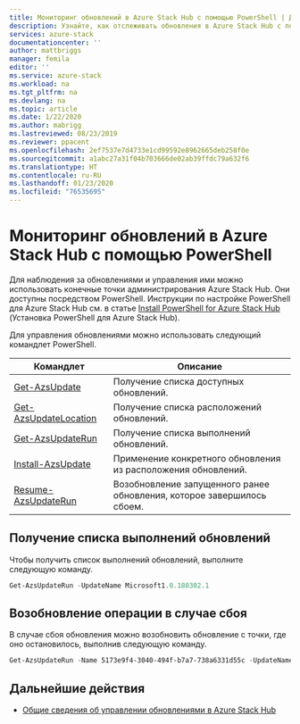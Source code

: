 ```yaml
---
title: Мониторинг обновлений в Azure Stack Hub с помощью PowerShell | Документация Майкрософт
description: Узнайте, как отслеживать обновления в Azure Stack Hub с помощью PowerShell.
services: azure-stack
documentationcenter: ''
author: mattbriggs
manager: femila
editor: ''
ms.service: azure-stack
ms.workload: na
ms.tgt_pltfrm: na
ms.devlang: na
ms.topic: article
ms.date: 1/22/2020
ms.author: mabrigg
ms.lastreviewed: 08/23/2019
ms.reviewer: ppacent
ms.openlocfilehash: 2ef7537e7d4733e1cd99592e8962665deb258f0e
ms.sourcegitcommit: a1abc27a31f04b703666de02ab39ffdc79a632f6
ms.translationtype: HT
ms.contentlocale: ru-RU
ms.lasthandoff: 01/23/2020
ms.locfileid: "76535695"
---
```

# <a name="monitor-updates-in-azure-stack-hub-using-powershell"></a>Мониторинг обновлений в Azure Stack Hub с помощью PowerShell

Для наблюдения за обновлениями и управления ими можно использовать конечные точки администрирования Azure Stack Hub. Они доступны посредством PowerShell. Инструкции по настройке PowerShell для Azure Stack Hub см. в статье [Install PowerShell for Azure Stack Hub](azure-stack-powershell-install.md) (Установка PowerShell для Azure Stack Hub).

Для управления обновлениями можно использовать следующий командлет PowerShell.

| Командлет | Описание |
|------------------------------------------------------|-------------|
| [Get-AzsUpdate](https://docs.microsoft.com/powershell/module/azs.update.admin/Get-AzsUpdate?view=azurestackps-1.8.0) | Получение списка доступных обновлений. |
| [Get-AzsUpdateLocation](https://docs.microsoft.com/powershell/module/azs.update.admin/Get-AzsUpdateLocation?view=azurestackps-1.8.0)| Получение списка расположений обновлений. |
| [Get-AzsUpdateRun](https://docs.microsoft.com/powershell/module/azs.update.admin/Get-AzsUpdateRun?view=azurestackps-1.8.0) | Получение списка выполнений обновлений.  |
| [Install-AzsUpdate](https://docs.microsoft.com/powershell/module/azs.update.admin/Install-AzsUpdate?view=azurestackps-1.8.0) | Применение конкретного обновления из расположения обновлений. |
| [Resume-AzsUpdateRun](https://docs.microsoft.com/powershell/module/azs.update.admin/Resume-AzsUpdateRun?view=azurestackps-1.8.0) | Возобновление запущенного ранее обновления, которое завершилось сбоем. |

## <a name="get-a-list-of-update-runs"></a>Получение списка выполнений обновлений

Чтобы получить список выполнений обновлений, выполните следующую команду.

```powershell
Get-AzsUpdateRun -UpdateName Microsoft1.0.180302.1
```

## <a name="resume-a-failed-update-operation"></a>Возобновление операции в случае сбоя

В случае сбоя обновления можно возобновить обновление с точки, где оно остановилось, выполнив следующую команду.

```powershell
Get-AzsUpdateRun -Name 5173e9f4-3040-494f-b7a7-738a6331d55c -UpdateName Microsoft1.0.180305.1 | Resume-AzsUpdateRun
```

## <a name="next-steps"></a>Дальнейшие действия

-   [Общие сведения об управлении обновлениями в Azure Stack Hub](https://docs.microsoft.com/azure-stack/operator/azure-stack-updates)
